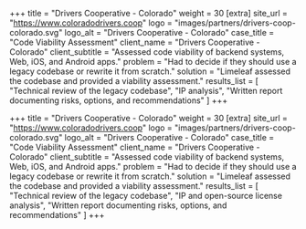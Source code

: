 +++
title = "Drivers Cooperative - Colorado"
weight = 30
[extra]
site_url = "https://www.coloradodrivers.coop"
logo = "images/partners/drivers-coop-colorado.svg"
logo_alt = "Drivers Cooperative - Colorado"
case_title = "Code Viability Assessment"
client_name = "Drivers Cooperative - Colorado"
client_subtitle = "Assessed code viability of backend systems, Web, iOS, and Android apps."
problem = "Had to decide if they should use a legacy codebase or rewrite it from scratch."
solution = "Limeleaf assessed the codebase and provided a viability assessment."
results_list = [
  "Technical review of the legacy codebase",
  "IP analysis",
  "Written report documenting risks, options, and recommendations"
]
+++

<!-- more -->
+++
title = "Drivers Cooperative - Colorado"
weight = 30
[extra]
site_url = "https://www.coloradodrivers.coop"
logo = "images/partners/drivers-coop-colorado.svg"
logo_alt = "Drivers Cooperative - Colorado"
case_title = "Code Viability Assessment"
client_name = "Drivers Cooperative - Colorado"
client_subtitle = "Assessed code viability of backend systems, Web, iOS, and Android apps."
problem = "Had to decide if they should use a legacy codebase or rewrite it from scratch."
solution = "Limeleaf assessed the codebase and provided a viability assessment."
results_list = [
  "Technical review of the legacy codebase",
  "IP and open-source license analysis",
  "Written report documenting risks, options, and recommendations"
]
+++

<!-- more -->
